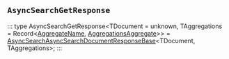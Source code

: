 ## `AsyncSearchGetResponse`
:::
type AsyncSearchGetResponse<TDocument = unknown, TAggregations = Record<[AggregateName](./AggregateName.md), [AggregationsAggregate](./AggregationsAggregate.md)>> = [AsyncSearchAsyncSearchDocumentResponseBase](./AsyncSearchAsyncSearchDocumentResponseBase.md)<TDocument, TAggregations>;
:::
